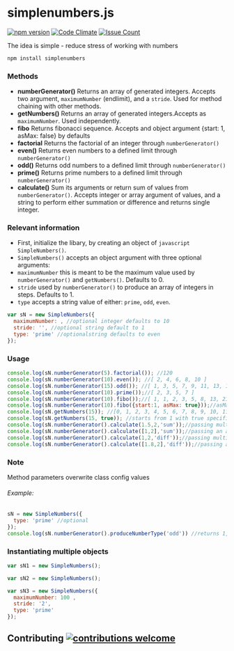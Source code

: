 # simplenumbers.js 

[![npm version](https://badge.fury.io/js/simplenumbers.svg)](https://badge.fury.io/js/simplenumbers)
[![Code Climate](https://codeclimate.com/repos/5897ecbb1c39e10d26003c59/badges/b170c61c4c7427cc4d80/gpa.svg)](https://codeclimate.com/repos/5897ecbb1c39e10d26003c59/feed)
[![Issue Count](https://codeclimate.com/repos/5897ecbb1c39e10d26003c59/badges/b170c61c4c7427cc4d80/issue_count.svg)](https://codeclimate.com/repos/5897ecbb1c39e10d26003c59/feed)

The idea is simple - reduce stress of working with numbers

```javascript
npm install simplenumbers
```

### Methods

* **numberGenerator()**  Returns an array of generated integers. Accepts two argument, `maximumNumber` (endlimit), and a `stride`. Used for method chaining with other methods.
* **getNumbers()** Returns an array of generated integers.Accepts as `maximumNumber`. Used independently.
* **fibo** Returns fibonacci sequence. Accepts and object argument {start: 1, asMax: false} by defaults
* **factorial** Returns the factorial of an integer through `numberGenerator()`
* **even()** Returns even numbers to a defined limit through `numberGenerator()`
* **odd()** Returns odd numbers to a defined limit through `numberGenerator()`
* **prime()** Returns prime numbers to a defined limit through `numberGenerator()`
* **calculate()** Sum its arguments or return sum of values from `numberGenerator()`. Accepts integer or array argument of values, and a string to perform either summation or difference and returns single integer. 


### Relevant information
* First, initialize the libary, by creating an object of `javascript SimpleNumbers()`.
* `SimpleNumbers()` accepts an object argument with three optional arguments:
* `maximumNumber` this is meant to be the maximum value used by `numberGenerator()` and `getNumbers()`. Defaults to 0.
* `stride` used by `numberGenerator()` to produce an array of integers in steps. Defaults to 1.
* `type` accepts a string value of either: `prime`, `odd`, `even`.


```javascript
var sN = new SimpleNumbers({
  maximumNumber: , //optional integer defaults to 10
  stride: '', //optional string default to 1
  type: 'prime' //optionalstring defaults to even
});
```

### Usage
```javascript
console.log(sN.numberGenerator(5).factorial()); //120
console.log(sN.numberGenerator(10).even()); //[ 2, 4, 6, 8, 10 ]
console.log(sN.numberGenerator(15).odd()); //[ 1, 3, 5, 7, 9, 11, 13, 15 ]
console.log(sN.numberGenerator(10).prime());//[ 2, 3, 5, 7 ]
console.log(sN.numberGenerator(10).fibo());//[ 1, 1, 2, 3, 5, 8, 13, 21, 34, 55 ]
console.log(sN.numberGenerator(10).fibo({start:1, asMax: true}));//asMax=true sets 10 as maximum value in fibo sequence otherwise runs through start to 10 /** result will be [ 1, 1, 2, 3, 5, 8 ] */
console.log(sN.getNumbers(15)); //[0, 1, 2, 3, 4, 5, 6, 7, 8, 9, 10, 11, 12, 13, 14, 15]
console.log(sN.getNumbers(15, true)); //starts from 1 with true specified
console.log(sN.numberGenerator().calculate(1.5,2,'sum'));//passing multiple integers returns 3.5 
console.log(sN.numberGenerator().calculate([1,2],'sum'));//passing an arrayof integers returns 3 
console.log(sN.numberGenerator().calculate(1,2,'diff'));//passing multiple integers returns -1 
console.log(sN.numberGenerator().calculate([1.8,2],'diff'));//passing an array of integers returns -0.19999999999999996
```
### Note
Method parameters overwrite class config values
###### Example:
```javascript
sN = new SimpleNumbers({
  type: 'prime' //optional
});
console.log(sN.numberGenerator().produceNumberType('odd')) //returns 1,3,5,7,9
```


### Instantiating multiple objects

```javascript
var sN1 = new SimpleNumbers();

var sN2 = new SimpleNumbers();

var sN3 = new SimpleNumbers({
  maximumNumber: 100 , 
  stride: '2', 
  type: 'prime' 
});
```
## Contributing [![contributions welcome](https://img.shields.io/badge/contributions-welcome-brightgreen.svg?style=flat)](https://github.com/dwyl/esta/issues)